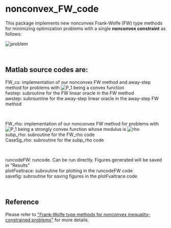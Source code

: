 # nonconvex_FW_code

This package implements new nonconvex Frank-Wolfe (FW) type methods for minimizing optimization problems with a single **nonconvex constraint** as follows:

![problem](https://latex.codecogs.com/png.image?%5Cdpi%7B110%7D%20%5Cbegin%7Barray%7D%7Bcl%7D%5Cmin%20&%20f(x)%5C%5C%7B%5Crm%20s.t.%7D%20&%20P_1(x)%20-%20P_2(x)%5Cleq%20%5Csigma,%5Cend%7Barray%7D) 

<br />

## Matlab source codes are:


FW_cs: implementation of our nonconvex FW method and away-step method for problems with ![P_1](https://latex.codecogs.com/png.image?%5Cdpi%7B110%7D%20P_1) being a convex function <br />
fwstep: subroutine for the FW linear oracle in the FW method <br />
awstep: subrountine for the away-step linear oracle in the away-step FW method

<br />

FW_rho: implementation of our nonconvex FW method for problems with ![P_1](https://latex.codecogs.com/png.image?%5Cdpi%7B110%7D%20P_1) being a strongly convex function whose modulus is ![rho](https://latex.codecogs.com/png.image?%5Cdpi%7B110%7D%20%5Crho)  <br />
subp_rho: subroutine for the FW_rho code  <br />
CaseSg_rho: subroutine for the subp_rho code  <br />

<br />

runcodeFW: runcode. Can be run directly. Figures generated will be saved in "Results"  <br />
plotFvaltrace: subroutine for plotting in the runcodeFW code <br />
savefig: subroutine for saving figures in the plotFvaltrace code

<br />

## Reference

Please refer to ["Frank-Wolfe type methods for nonconvex
inequality-constrained problems"](https://arxiv.org/pdf/2112.14404.pdf) for more details.






